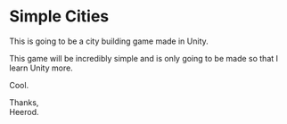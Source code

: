 # Simple Cities

This is going to be a city building game made in Unity.

This game will be incredibly simple and is only going to be made so that I learn Unity more.

Cool.


Thanks,\
Heerod.
